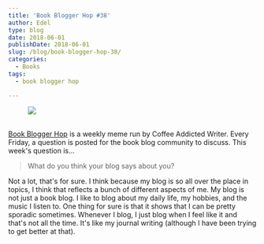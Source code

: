 ```yaml
---
title: 'Book Blogger Hop #38'
author: Edel
type: blog
date: 2018-06-01
publishDate: 2018-06-01
slug: /blog/book-blogger-hop-38/
categories:
  - Books
tags:
  - book blogger hop

---
```

<figure><a rel="_nofollow" href="http://www.coffeeaddictedwriter.com/p/blog-page.html"><img src="https://i1.wp.com/3.bp.blogspot.com/-2bKizvp-A9w/WEjGAM4OjJI/AAAAAAAAV50/nU3xHQNtvSQQ8dRsB8OueG061E99KPrYACLcB/s1600/Book%2BBlogger%2BHop%2B%2528Final%2529.png?w=663&#038;ssl=1" data-recalc-dims="1" /></a></figure> 

<a rel="_nofollow" href="http://www.coffeeaddictedwriter.com/p/blog-page.html"></a>

<a rel="_nofollow" href="http://www.coffeeaddictedwriter.com/p/blog-page.html"><br /> </a><a rel="_nofollow" href="http://www.coffeeaddictedwriter.com/p/blog-page.html">Book Blogger Hop</a> is a weekly meme run by Coffee Addicted Writer. Every Friday, a question is posted for the book blog community to discuss. This week's question is&#8230;

> What do you think your blog says about you?

Not a lot, that's for sure. I think because my blog is so all over the place in topics, I think that reflects a bunch of different aspects of me. My blog is not just a book blog. I like to blog about my daily life, my hobbies, and the music I listen to. One thing for sure is that it shows that I can be pretty sporadic sometimes. Whenever I blog, I just blog when I feel like it and that's not all the time. It's like my journal writing (although I have been trying to get better at that).
